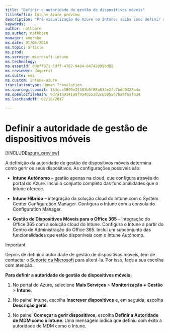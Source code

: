 ```yaml
---
title: "Definir a autoridade de gestão de dispositivos móveis"
titleSuffix: Intune Azure preview
description: "Pré-visualização do Azure no Intune: saiba como definir a autoridade de gestão de dispositivos móveis no Intune. "
keywords: 
author: nathbarn
ms.author: nathbarn
manager: angrobe
ms.date: 01/06/2016
ms.topic: article
ms.prod: 
ms.service: microsoft-intune
ms.technology: 
ms.assetid: 8deff871-5dff-4767-9484-647428998d82
ms.reviewer: dagerrit
ms.suite: ems
ms.custom: intune-azure
translationtype: Human Translation
ms.sourcegitcommit: 153cce3809e24303b8f88a833e2fc7bdd9428a4a
ms.openlocfilehash: 9d7a1a934188f0a40553d3c6b8b567ba8f6af034
ms.lasthandoff: 02/18/2017

---
```


# <a name="set-the-mobile-device-management-authority"></a>Definir a autoridade de gestão de dispositivos móveis 

[!INCLUDE[azure_preview](../includes/azure_preview.md)]

A definição da autoridade de gestão de dispositivos móveis determina como gerir os seus dispositivos. As configurações possíveis são:

- **Intune Autónomo** – gestão apenas na cloud, que configura através do portal do Azure. Inclui o conjunto completo das funcionalidades que o Intune oferece.

- **Intune Híbrido** – integração da solução cloud do Intune com o System Center Configuration Manager. Configura o Intune com a consola do Configuration Manager.

- **Gestão de Dispositivos Móveis para o Office 365** – integração do Office 365 com a solução cloud do Intune. Configura o Intune a partir do Centro de Administração do Office 365. Inclui um subconjunto das funcionalidades que estão disponíveis com o Intune Autónomo.

>[!IMPORTANT]
>Depois de definir a autoridade de gestão de dispositivos móveis, tem de contactar o [Suporte da Microsoft](https://docs.microsoft.com/intune/troubleshoot/how-to-get-support-for-microsoft-intune) para alterá-la. Por isso, faça a sua escolha com atenção.

**Para definir a autoridade de gestão de dispositivos móveis:**

1. No portal do Azure, selecione **Mais Serviços** > **Monitorização + Gestão** > **Intune**.

2. No painel Intune, escolha **Inscrever dispositivos** e, em seguida, escolha **Descrição geral**.

3. No painel **Começar a gerir dispositivos**, escolha **Definir a Autoridade de MDM como o Intune**. Uma mensagem indica que definiu com êxito a autoridade de MDM como o Intune.

